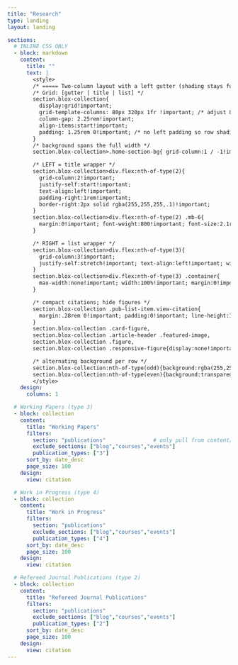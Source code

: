 ```yaml
---
title: "Research"
type: landing
layout: landing

sections:
  # INLINE CSS ONLY
  - block: markdown
    content:
      title: ""
      text: |
        <style>
        /* ===== Two-column layout with a left gutter (shading stays full width) ===== */
        /* Grid: [gutter | title | list] */
        section.blox-collection{
          display:grid!important;
          grid-template-columns: 80px 320px 1fr !important; /* adjust 80px/320px as desired */
          column-gap: 2.25rem!important;
          align-items:start!important;
          padding: 1.25rem 0!important; /* no left padding so row shading stays flush */
        }
        /* background spans the full width */
        section.blox-collection>.home-section-bg{ grid-column:1 / -1!important }

        /* LEFT = title wrapper */
        section.blox-collection>div.flex:nth-of-type(2){
          grid-column:2!important;
          justify-self:start!important;
          text-align:left!important;
          padding-right:1rem!important;
          border-right:2px solid rgba(255,255,255,.1)!important;
        }
        section.blox-collection>div.flex:nth-of-type(2) .mb-6{
          margin:0!important; font-weight:800!important; font-size:2.1rem!important; line-height:1.15!important;
        }

        /* RIGHT = list wrapper */
        section.blox-collection>div.flex:nth-of-type(3){
          grid-column:3!important;
          justify-self:stretch!important; text-align:left!important; width:100%!important;
        }
        section.blox-collection>div.flex:nth-of-type(3) .container{
          max-width:none!important; width:100%!important; margin:0!important; padding:0!important;
        }

        /* compact citations; hide figures */
        section.blox-collection .pub-list-item.view-citation{
          margin:.28rem 0!important; padding:0!important; line-height:1.35!important; font-size:1rem!important;
        }
        section.blox-collection .card-figure,
        section.blox-collection .article-header .featured-image,
        section.blox-collection .figure,
        section.blox-collection .responsive-figure{display:none!important}

        /* alternating background per row */
        section.blox-collection:nth-of-type(odd){background:rgba(255,255,255,.03)!important}
        section.blox-collection:nth-of-type(even){background:transparent!important}
        </style>
    design:
      columns: 1

  # Working Papers (type 3)
  - block: collection
    content:
      title: "Working Papers"
      filters:
        section: "publications"               # only pull from content/publications/*
        exclude_sections: ["blog","courses","events"]
        publication_types: ["3"]
      sort_by: date_desc
      page_size: 100
    design:
      view: citation

  # Work in Progress (type 4)
  - block: collection
    content:
      title: "Work in Progress"
      filters:
        section: "publications"
        exclude_sections: ["blog","courses","events"]
        publication_types: ["4"]
      sort_by: date_desc
      page_size: 100
    design:
      view: citation

  # Refereed Journal Publications (type 2)
  - block: collection
    content:
      title: "Refereed Journal Publications"
      filters:
        section: "publications"
        exclude_sections: ["blog","courses","events"]
        publication_types: ["2"]
      sort_by: date_desc
      page_size: 100
    design:
      view: citation
---
```

